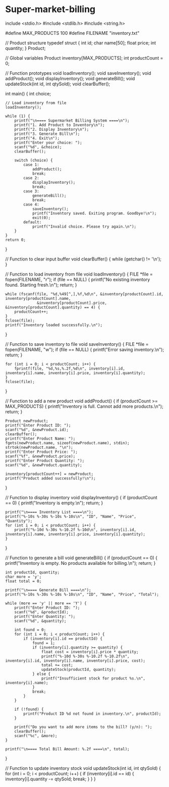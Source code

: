 # Super-market-billing
include <stdio.h>
#include <stdlib.h>
#include <string.h>

#define MAX_PRODUCTS 100
#define FILENAME "inventory.txt"

// Product structure
typedef struct {
    int id;
    char name[50];
    float price;
    int quantity;
} Product;

// Global variables
Product inventory[MAX_PRODUCTS];
int productCount = 0;

// Function prototypes
void loadInventory();
void saveInventory();
void addProduct();
void displayInventory();
void generateBill();
void updateStock(int id, int qtySold);
void clearBuffer();

int main() {
    int choice;

    // Load inventory from file
    loadInventory();

    while (1) {
        printf("\n==== Supermarket Billing System ====\n");
        printf("1. Add Product to Inventory\n");
        printf("2. Display Inventory\n");
        printf("3. Generate Bill\n");
        printf("4. Exit\n");
        printf("Enter your choice: ");
        scanf("%d", &choice);
        clearBuffer();

        switch (choice) {
            case 1:
                addProduct();
                break;
            case 2:
                displayInventory();
                break;
            case 3:
                generateBill();
                break;
            case 4:
                saveInventory();
                printf("Inventory saved. Exiting program. Goodbye!\n");
                exit(0);
            default:
                printf("Invalid choice. Please try again.\n");
        }
    }
    return 0;
}

// Function to clear input buffer
void clearBuffer() {
    while (getchar() != '\n');
}

// Function to load inventory from file
void loadInventory() {
    FILE *file = fopen(FILENAME, "r");
    if (file == NULL) {
        printf("No existing inventory found. Starting fresh.\n");
        return;
    }

    while (fscanf(file, "%d,%49[^,],%f,%d\n", &inventory[productCount].id, inventory[productCount].name, 
                  &inventory[productCount].price, &inventory[productCount].quantity) == 4) {
        productCount++;
    }
    fclose(file);
    printf("Inventory loaded successfully.\n");
}

// Function to save inventory to file
void saveInventory() {
    FILE *file = fopen(FILENAME, "w");
    if (file == NULL) {
        printf("Error saving inventory.\n");
        return;
    }

    for (int i = 0; i < productCount; i++) {
        fprintf(file, "%d,%s,%.2f,%d\n", inventory[i].id, inventory[i].name, inventory[i].price, inventory[i].quantity);
    }
    fclose(file);
}

// Function to add a new product
void addProduct() {
    if (productCount >= MAX_PRODUCTS) {
        printf("Inventory is full. Cannot add more products.\n");
        return;
    }

    Product newProduct;
    printf("Enter Product ID: ");
    scanf("%d", &newProduct.id);
    clearBuffer();
    printf("Enter Product Name: ");
    fgets(newProduct.name, sizeof(newProduct.name), stdin);
    strtok(newProduct.name, "\n");
    printf("Enter Product Price: ");
    scanf("%f", &newProduct.price);
    printf("Enter Product Quantity: ");
    scanf("%d", &newProduct.quantity);

    inventory[productCount++] = newProduct;
    printf("Product added successfully!\n");
}

// Function to display inventory
void displayInventory() {
    if (productCount == 0) {
        printf("Inventory is empty.\n");
        return;
    }

    printf("\n==== Inventory List ====\n");
    printf("%-10s %-30s %-10s %-10s\n", "ID", "Name", "Price", "Quantity");
    for (int i = 0; i < productCount; i++) {
        printf("%-10d %-30s %-10.2f %-10d\n", inventory[i].id, inventory[i].name, inventory[i].price, inventory[i].quantity);
    }
}

// Function to generate a bill
void generateBill() {
    if (productCount == 0) {
        printf("Inventory is empty. No products available for billing.\n");
        return;
    }

    int productId, quantity;
    char more = 'y';
    float total = 0;

    printf("\n==== Generate Bill ====\n");
    printf("%-10s %-30s %-10s %-10s\n", "ID", "Name", "Price", "Total");

    while (more == 'y' || more == 'Y') {
        printf("Enter Product ID: ");
        scanf("%d", &productId);
        printf("Enter Quantity: ");
        scanf("%d", &quantity);

        int found = 0;
        for (int i = 0; i < productCount; i++) {
            if (inventory[i].id == productId) {
                found = 1;
                if (inventory[i].quantity >= quantity) {
                    float cost = inventory[i].price * quantity;
                    printf("%-10d %-30s %-10.2f %-10.2f\n", inventory[i].id, inventory[i].name, inventory[i].price, cost);
                    total += cost;
                    updateStock(productId, quantity);
                } else {
                    printf("Insufficient stock for product %s.\n", inventory[i].name);
                }
                break;
            }
        }

        if (!found) {
            printf("Product ID %d not found in inventory.\n", productId);
        }

        printf("Do you want to add more items to the bill? (y/n): ");
        clearBuffer();
        scanf("%c", &more);
    }

    printf("\n==== Total Bill Amount: %.2f ====\n", total);
}

// Function to update inventory stock
void updateStock(int id, int qtySold) {
    for (int i = 0; i < productCount; i++) {
        if (inventory[i].id == id) {
            inventory[i].quantity -= qtySold;
            break;
        }
    }
}
